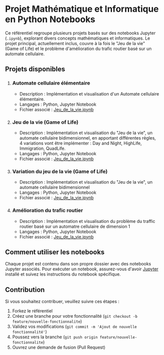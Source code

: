 # Projet Mathématique et Informatique en Python Notebooks

Ce référentiel regroupe plusieurs projets basés sur des notebooks Jupyter (`.ipynb`), explorant divers concepts mathématiques et informatiques. Le projet principal, actuellement inclus, couvre à la fois le "Jeu de la vie" (Game of Life) et le problème d'amélioration du trafic routier basé sur un automate cellulaire.

## Projets disponibles

1. ### Automate cellulaire élémentaire
   - Description : Implémentation et visualisation d'un Automate cellulaire élémentaire.
   - Langages : Python, Jupyter Notebook
   - Fichier associé : [Jeu_de_la_vie.ipynb](Le-jeu-de-la-vie/automate-elementaire.ipynb)

2. ### Jeu de la vie (Game of Life)
   - Description : Implémentation et visualisation du "Jeu de la vie", un automate cellulaire bidimensionnel, en apportant différentes règles, 4 variations vont être implémenter : Day and Night, HighLife, Immigration, QuadLife.
   - Langages : Python, Jupyter Notebook
   - Fichier associé : [Jeu_de_la_vie.ipynb](Le-jeu-de-la-vie/variations-jeu-de-la-vie.ipynb)

3. ### Variation du jeu de la vie (Game of Life)
   - Description : Implémentation et visualisation du "Jeu de la vie", un automate cellulaire bidimensionnel
   - Langages : Python, Jupyter Notebook
   - Fichier associé : [Jeu_de_la_vie.ipynb](Le-jeu-de-la-vie/jeu-de-la-vie.ipynb)

4. ### Amélioration du trafic routier
   - Description : Implémentation et visualisation du problème du traffic routier basé sur un automatre cellulaire de dimension 1
   - Langages : Python, Jupyter Notebook
   - Fichier associé : [Jeu_de_la_vie.ipynb](Le-jeu-de-la-vie/traffic-routier.ipynb)

## Comment utiliser les notebooks

Chaque projet est contenu dans son propre dossier avec des notebooks Jupyter associés. Pour exécuter un notebook, assurez-vous d'avoir [Jupyter](https://jupyter.org/) installé et suivez les instructions du notebook spécifique.

## Contribution

Si vous souhaitez contribuer, veuillez suivre ces étapes :
1. Forkez le référentiel
2. Créez une branche pour votre fonctionnalité (`git checkout -b feature/nouvelle-fonctionnalite`)
3. Validez vos modifications (`git commit -m 'Ajout de nouvelle fonctionnalité'`)
4. Poussez vers la branche (`git push origin feature/nouvelle-fonctionnalite`)
5. Ouvrez une demande de fusion (Pull Request)
